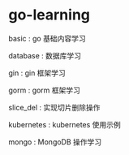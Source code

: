 # go-learning
basic : go 基础内容学习

database : 数据库学习

gin : gin 框架学习

gorm : gorm 框架学习

slice_del : 实现切片删除操作

kubernetes : kubernetes 使用示例

mongo : MongoDB 操作学习

